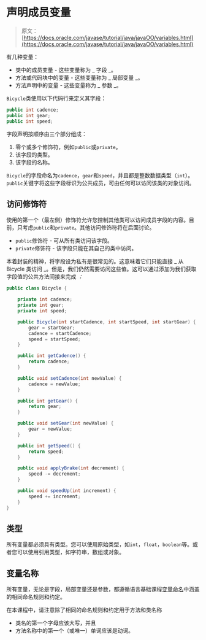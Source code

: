# 声明成员变量

> 原文： [https://docs.oracle.com/javase/tutorial/java/javaOO/variables.html](https://docs.oracle.com/javase/tutorial/java/javaOO/variables.html)

有几种变量：

*   类中的成员变量 - 这些变量称为 _ 字段 _。
*   方法或代码块中的变量 - 这些变量称为 _ 局部变量 _。
*   方法声明中的变量 - 这些变量称为 _ 参数 _。

`Bicycle`类使用以下代码行来定义其字段：

```java
public int cadence;
public int gear;
public int speed;

```

字段声明按顺序由三个部分组成：

1.  零个或多个修饰符，例如`public`或`private`。
2.  该字段的类型。
3.  该字段的名称。

`Bicycle`的字段命名为`cadence`，`gear`和`speed`，并且都是整数数据类型（`int`）。 `public`关键字将这些字段标识为公共成员，可由任何可以访问该类的对象访问。

## 访问修饰符

使用的第一个（最左侧）修饰符允许您控制其他类可以访问成员字段的内容。目前，只考虑`public`和`private`。其他访问修饰符将在后面讨论。

*   `public`修饰符 - 可从所有类访问该字段。
*   `private`修饰符 - 该字段只能在其自己的类中访问。

本着封装的精神，将字段设为私有是很常见的。这意味着它们只能直接 _ 从 Bicycle 类访问 _。但是，我们仍然需要访问这些值。这可以通过添加为我们获取字段值的公共方法间接来完成 _：_

```java
public class Bicycle {

    private int cadence;
    private int gear;
    private int speed;

    public Bicycle(int startCadence, int startSpeed, int startGear) {
        gear = startGear;
        cadence = startCadence;
        speed = startSpeed;
    }

    public int getCadence() {
        return cadence;
    }

    public void setCadence(int newValue) {
        cadence = newValue;
    }

    public int getGear() {
        return gear;
    }

    public void setGear(int newValue) {
        gear = newValue;
    }

    public int getSpeed() {
        return speed;
    }

    public void applyBrake(int decrement) {
        speed -= decrement;
    }

    public void speedUp(int increment) {
        speed += increment;
    }
}

```

## 类型

所有变量都必须具有类型。您可以使用原始类型，如`int`，`float`，`boolean`等。或者您可以使用引用类型，如字符串，数组或对象。

## 变量名称

所有变量，无论是字段，局部变量还是参数，都遵循语言基础课程[变量命名](../../java/nutsandbolts/variables.html#naming)中涵盖的相同命名规则和约定。

在本课程中，请注意除了相同的命名规则和约定用于方法和类名称

*   类名的第一个字母应该大写，并且
*   方法名称中的第一个（或唯一）单词应该是动词。